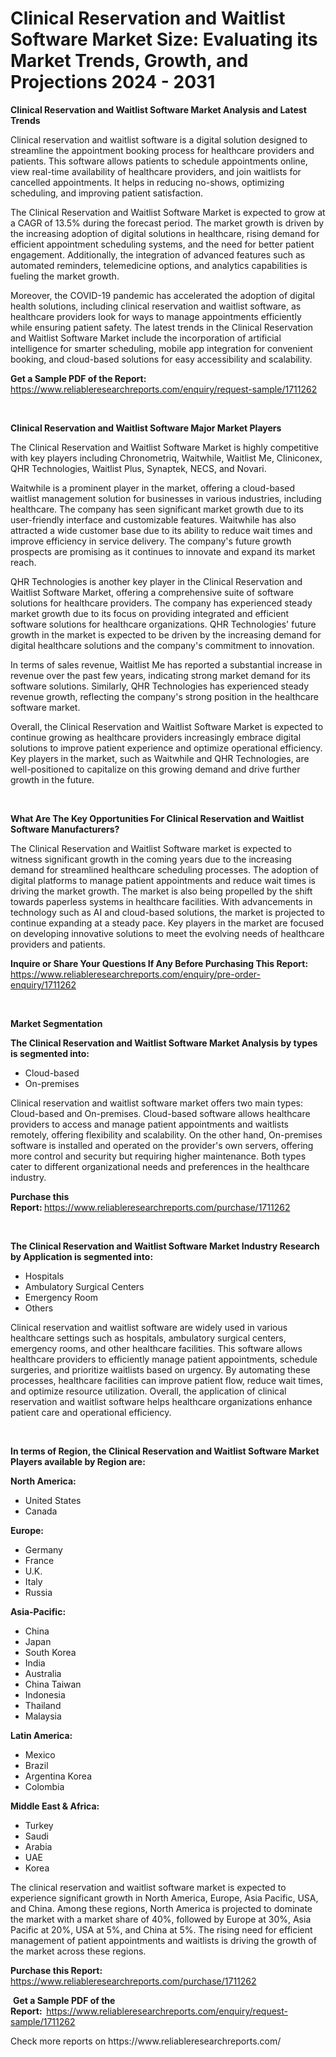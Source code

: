 <p><h1>Clinical Reservation and Waitlist Software Market Size: Evaluating its Market Trends, Growth, and Projections 2024 - 2031</h1></p><p><strong>Clinical Reservation and Waitlist Software Market Analysis and Latest Trends</strong></p>
<p><p>Clinical reservation and waitlist software is a digital solution designed to streamline the appointment booking process for healthcare providers and patients. This software allows patients to schedule appointments online, view real-time availability of healthcare providers, and join waitlists for cancelled appointments. It helps in reducing no-shows, optimizing scheduling, and improving patient satisfaction.</p><p>The Clinical Reservation and Waitlist Software Market is expected to grow at a CAGR of 13.5% during the forecast period. The market growth is driven by the increasing adoption of digital solutions in healthcare, rising demand for efficient appointment scheduling systems, and the need for better patient engagement. Additionally, the integration of advanced features such as automated reminders, telemedicine options, and analytics capabilities is fueling the market growth.</p><p>Moreover, the COVID-19 pandemic has accelerated the adoption of digital health solutions, including clinical reservation and waitlist software, as healthcare providers look for ways to manage appointments efficiently while ensuring patient safety. The latest trends in the Clinical Reservation and Waitlist Software Market include the incorporation of artificial intelligence for smarter scheduling, mobile app integration for convenient booking, and cloud-based solutions for easy accessibility and scalability.</p></p>
<p><strong>Get a Sample PDF of the Report:&nbsp;</strong> <a href="https://www.reliableresearchreports.com/enquiry/request-sample/1711262">https://www.reliableresearchreports.com/enquiry/request-sample/1711262</a></p>
<p>&nbsp;</p>
<p><strong>Clinical Reservation and Waitlist Software Major Market Players</strong></p>
<p><p>The Clinical Reservation and Waitlist Software Market is highly competitive with key players including Chronometriq, Waitwhile, Waitlist Me, Cliniconex, QHR Technologies, Waitlist Plus, Synaptek, NECS, and Novari. </p><p>Waitwhile is a prominent player in the market, offering a cloud-based waitlist management solution for businesses in various industries, including healthcare. The company has seen significant market growth due to its user-friendly interface and customizable features. Waitwhile has also attracted a wide customer base due to its ability to reduce wait times and improve efficiency in service delivery. The company's future growth prospects are promising as it continues to innovate and expand its market reach.</p><p>QHR Technologies is another key player in the Clinical Reservation and Waitlist Software Market, offering a comprehensive suite of software solutions for healthcare providers. The company has experienced steady market growth due to its focus on providing integrated and efficient software solutions for healthcare organizations. QHR Technologies' future growth in the market is expected to be driven by the increasing demand for digital healthcare solutions and the company's commitment to innovation.</p><p>In terms of sales revenue, Waitlist Me has reported a substantial increase in revenue over the past few years, indicating strong market demand for its software solutions. Similarly, QHR Technologies has experienced steady revenue growth, reflecting the company's strong position in the healthcare software market. </p><p>Overall, the Clinical Reservation and Waitlist Software Market is expected to continue growing as healthcare providers increasingly embrace digital solutions to improve patient experience and optimize operational efficiency. Key players in the market, such as Waitwhile and QHR Technologies, are well-positioned to capitalize on this growing demand and drive further growth in the future.</p></p>
<p>&nbsp;</p>
<p><strong>What Are The Key Opportunities For Clinical Reservation and Waitlist Software Manufacturers?</strong></p>
<p><p>The Clinical Reservation and Waitlist Software market is expected to witness significant growth in the coming years due to the increasing demand for streamlined healthcare scheduling processes. The adoption of digital platforms to manage patient appointments and reduce wait times is driving the market growth. The market is also being propelled by the shift towards paperless systems in healthcare facilities. With advancements in technology such as AI and cloud-based solutions, the market is projected to continue expanding at a steady pace. Key players in the market are focused on developing innovative solutions to meet the evolving needs of healthcare providers and patients.</p></p>
<p><strong>Inquire or Share Your Questions If Any Before Purchasing This Report:</strong> <a href="https://www.reliableresearchreports.com/enquiry/pre-order-enquiry/1711262">https://www.reliableresearchreports.com/enquiry/pre-order-enquiry/1711262</a></p>
<p>&nbsp;</p>
<p><strong>Market Segmentation</strong></p>
<p><strong>The Clinical Reservation and Waitlist Software Market Analysis by types is segmented into:</strong></p>
<p><ul><li>Cloud-based</li><li>On-premises</li></ul></p>
<p><p>Clinical reservation and waitlist software market offers two main types: Cloud-based and On-premises. Cloud-based software allows healthcare providers to access and manage patient appointments and waitlists remotely, offering flexibility and scalability. On the other hand, On-premises software is installed and operated on the provider's own servers, offering more control and security but requiring higher maintenance. Both types cater to different organizational needs and preferences in the healthcare industry.</p></p>
<p><strong>Purchase this Report:&nbsp;</strong><a href="https://www.reliableresearchreports.com/purchase/1711262">https://www.reliableresearchreports.com/purchase/1711262</a></p>
<p>&nbsp;</p>
<p><strong>The Clinical Reservation and Waitlist Software Market Industry Research by Application is segmented into:</strong></p>
<p><ul><li>Hospitals</li><li>Ambulatory Surgical Centers</li><li>Emergency Room</li><li>Others</li></ul></p>
<p><p>Clinical reservation and waitlist software are widely used in various healthcare settings such as hospitals, ambulatory surgical centers, emergency rooms, and other healthcare facilities. This software allows healthcare providers to efficiently manage patient appointments, schedule surgeries, and prioritize waitlists based on urgency. By automating these processes, healthcare facilities can improve patient flow, reduce wait times, and optimize resource utilization. Overall, the application of clinical reservation and waitlist software helps healthcare organizations enhance patient care and operational efficiency.</p></p>
<p>&nbsp;</p>
<p><strong>In terms of Region, the Clinical Reservation and Waitlist Software Market Players available by Region are:</strong></p>
<p>
    <p> <strong> North America: </strong>
        <ul>
            <li>United States</li>
            <li>Canada</li>
        </ul>
        </p> 
    <p> <strong> Europe: </strong>
        <ul>
            <li>Germany</li>
            <li>France</li>
            <li>U.K.</li>
            <li>Italy</li>
            <li>Russia</li>
        </ul>
        </p> 
    <p> <strong> Asia-Pacific: </strong>
        <ul>
            <li>China</li>
            <li>Japan</li>
            <li>South Korea</li>
            <li>India</li>
            <li>Australia</li>
            <li>China Taiwan</li>
            <li>Indonesia</li>
            <li>Thailand</li>
            <li>Malaysia</li>
        </ul>
        </p> 
    <p> <strong> Latin America: </strong>
        <ul>
            <li>Mexico</li>
            <li>Brazil</li>
            <li>Argentina Korea</li>
            <li>Colombia</li>
        </ul>
        </p> 
    <p> <strong> Middle East & Africa: </strong>
        <ul>
            <li>Turkey</li>
            <li>Saudi</li>
            <li>Arabia</li>
            <li>UAE</li>
            <li>Korea</li>
        </ul>
    </p>
    </p>
<p><p>The clinical reservation and waitlist software market is expected to experience significant growth in North America, Europe, Asia Pacific, USA, and China. Among these regions, North America is projected to dominate the market with a market share of 40%, followed by Europe at 30%, Asia Pacific at 20%, USA at 5%, and China at 5%. The rising need for efficient management of patient appointments and waitlists is driving the growth of the market across these regions.</p></p>
<p><strong>Purchase this Report: </strong><a href="https://www.reliableresearchreports.com/purchase/1711262">https://www.reliableresearchreports.com/purchase/1711262</a></p>
<p>&nbsp;<strong>Get a Sample PDF of the Report:&nbsp;&nbsp;</strong><a href="https://www.reliableresearchreports.com/enquiry/request-sample/1711262">https://www.reliableresearchreports.com/enquiry/request-sample/1711262</a></p>
<p><strong></strong></p>
<p>Check more reports on https://www.reliableresearchreports.com/</p>